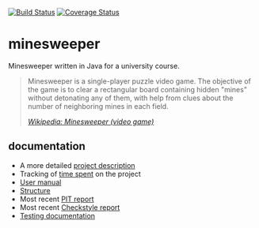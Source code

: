 [![Build Status](https://travis-ci.org/Walther/minesweeper.svg?branch=master)](https://travis-ci.org/Walther/minesweeper)
[![Coverage Status](https://coveralls.io/repos/github/Walther/minesweeper/badge.svg?branch=master)](https://coveralls.io/github/Walther/minesweeper?branch=master)

# minesweeper

Minesweeper written in Java for a university course.

> Minesweeper is a single-player puzzle video game. The objective of the game is to clear a rectangular board containing hidden "mines" without detonating any of them, with help from clues about the number of neighboring mines in each field.
>
> *[Wikipedia: Minesweeper (video game)](https://en.wikipedia.org/wiki/Minesweeper_(video_game))*

## documentation

- A more detailed [project description](documentation/project-description.md)
- Tracking of [time spent](documentation/timetracking.md) on the project
- [User manual](documentation/user-manual.md)
- [Structure](documentation/structure.md)
- Most recent [PIT report](https://htmlpreview.github.io/?https://github.com/Walther/minesweeper/blob/master/documentation/pit-reports/201605082036/index.html)
- Most recent [Checkstyle report](https://htmlpreview.github.io/?https://github.com/Walther/minesweeper/blob/master/documentation/checkstyle-reports/201605082041/checkstyle.html)
- [Testing documentation](documentation/testing.md)
